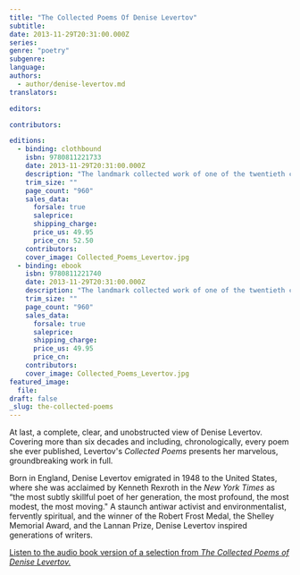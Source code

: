 ```yaml
---
title: "The Collected Poems Of Denise Levertov"
subtitle:
date: 2013-11-29T20:31:00.000Z
series:
genre: "poetry"
subgenre:
language:
authors:
  - author/denise-levertov.md
translators:

editors:

contributors:

editions:
  - binding: clothbound
    isbn: 9780811221733
    date: 2013-11-29T20:31:00.000Z
    description: "The landmark collected work of one of the twentieth century’s greatest poets "
    trim_size: ""
    page_count: "960"
    sales_data:
      forsale: true
      saleprice:
      shipping_charge:
      price_us: 49.95
      price_cn: 52.50
    contributors:
    cover_image: Collected_Poems_Levertov.jpg
  - binding: ebook
    isbn: 9780811221740
    date: 2013-11-29T20:31:00.000Z
    description: "The landmark collected work of one of the twentieth century’s greatest poets "
    trim_size: ""
    page_count: "960"
    sales_data:
      forsale: true
      saleprice:
      shipping_charge:
      price_us: 49.95
      price_cn:
    contributors:
    cover_image: Collected_Poems_Levertov.jpg
featured_image:
  file:
draft: false
_slug: the-collected-poems
---
```


At last, a complete, clear, and unobstructed view of Denise Levertov. Covering more than six decades and including, chronologically, every poem she ever published, Levertov's _Collected Poems_ presents her marvelous, groundbreaking work in full.

Born in England, Denise Levertov emigrated in 1948 to the United States, where she was acclaimed by Kenneth Rexroth in the _New York Times_ as “the most subtly skillful poet of her generation, the most profound, the most modest, the most moving." A staunch antiwar activist and environmentalist, fervently spiritual, and the winner of the Robert Frost Medal, the Shelley Memorial Award, and the Lannan Prize, Denise Levertov inspired generations of writers.

[Listen to the audio book version of a selection from _The Collected Poems of Denise Levertov._](http://www.ndbooks.com/article/audiobook-of-denise-levertovs-collected-poems/)

